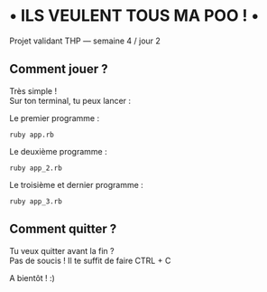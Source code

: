 # • ILS VEULENT TOUS MA POO ! •

Projet validant THP — semaine 4 / jour 2

## Comment jouer ?

Très simple !  
Sur ton terminal, tu peux lancer :  

Le premier programme :  

`ruby app.rb`  


Le deuxième programme :  

`ruby app_2.rb`


Le troisième et dernier programme :  

`ruby app_3.rb`  

  

## Comment quitter ?

Tu veux quitter avant la fin ?  
Pas de soucis ! Il te suffit de faire CTRL + C  


A bientôt ! :)
